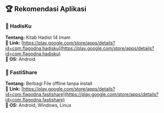 ## 🏆 Rekomendasi Aplikasi

### 📌 HadisKu

**Tentang:** Kitab Hadist 14 Imam  
🔗 **Link:** [https://play.google.com/store/apps/details?id=com.flagodna.hadisku](https://play.google.com/store/apps/details?id=com.flagodna.hadisku)  
📱 **OS:** Android

### 📌 FastiShare

**Tentang:** Berbagi File offline tanpa install  
🔗 **Link:** [https://play.google.com/store/apps/details?id=com.flagodna.fastishare](https://play.google.com/store/apps/details?id=com.flagodna.fastishare)  
📱 **OS:** Android, Windows, Linux
